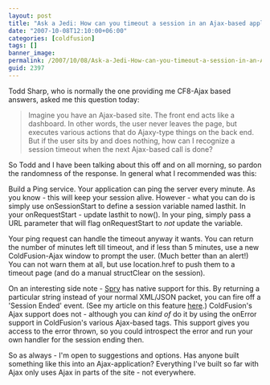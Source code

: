 ```yaml
---
layout: post
title: "Ask a Jedi: How can you timeout a session in an Ajax-based application?"
date: "2007-10-08T12:10:00+06:00"
categories: [coldfusion]
tags: []
banner_image: 
permalink: /2007/10/08/Ask-a-Jedi-How-can-you-timeout-a-session-in-an-Ajaxbased-application
guid: 2397
---
```


Todd Sharp, who is normally the one providing me CF8-Ajax based answers, asked me this question today:

<blockquote>
Imagine you have an Ajax-based site. The front end acts like a dashboard. In other words, the user never leaves the page, but executes various actions that do Ajaxy-type things on the back end. But if the user sits by and does nothing, how can I recognize a session timeout when the next Ajax-based call is done?
</blockquote>

So Todd and I have been talking about this off and on all morning, so pardon the randomness of the response. In general what I recommended was this:

Build a Ping service. Your application can ping the server every minute. As you know - this will keep your session alive. However - what you can do is simply use onSessionStart to define a session variable named lasthit. In your onRequestStart - update lasthit to now(). In your ping, simply pass a URL parameter that will flag onRequestStart to <i>not</i> update the variable. 

Your ping request can handle the timeout anyway it wants. You can return the number of minutes left till timeout, and if less than 5 minutes, use a new ColdFusion-Ajax window to prompt the user. (Much better than an alert!) You can not warn them at all, but use location.href to push them to a timeout page (and do a manual structClear on the session). 

On an interesting side note - <a href="http://labs.adobe.com/technologies/spry/">Spry</a> has native support for this. By returning a particular string instead of your normal XML/JSON packet, you can fire off a 'Session Ended' event. (See my article on this feature <a href="http://www.raymondcamden.com/index.cfm/2007/3/20/Spry-15s-new-Session-Expired-Support">here</a>.)
ColdFusion's Ajax support does not - although you can <i>kind of</i> do it by using the onError support in ColdFusion's various Ajax-based tags. This support gives you access to the error thrown, so you could introspect the error and run your own handler for the session ending then.

So as always - I'm open to suggestions and options. Has anyone built something like this into an Ajax-application? Everything I've built so far with Ajax only uses Ajax in parts of the site - not everywhere.